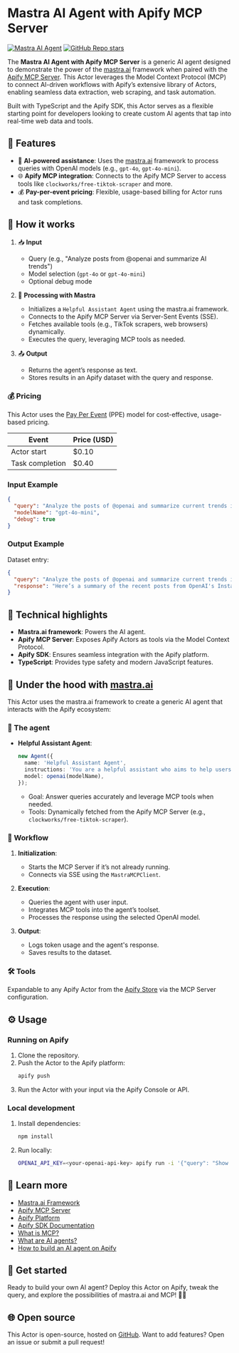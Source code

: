 # Mastra AI Agent with Apify MCP Server

[![Mastra AI Agent](https://apify.com/actor-badge?actor=jakub.kopecky/actor-mastra-mcp-agent)](https://apify.com/jakub.kopecky/actor-mastra-mcp-agent)
[![GitHub Repo stars](https://img.shields.io/github/stars/apify/actor-mastra-mcp-agent)](https://github.com/apify/actor-mastra-mcp-agent/stargazers)

The **Mastra AI Agent with Apify MCP Server** is a generic AI agent designed to demonstrate the power of the [mastra.ai](https://mastra.ai/) framework when paired with the [Apify MCP Server](https://apify.com/apify/actors-mcp-server). This Actor leverages the Model Context Protocol (MCP) to connect AI-driven workflows with Apify’s extensive library of Actors, enabling seamless data extraction, web scraping, and task automation.

Built with TypeScript and the Apify SDK, this Actor serves as a flexible starting point for developers looking to create custom AI agents that tap into real-time web data and tools.

## 🎯 Features

- 🤖 **AI-powered assistance**: Uses the [mastra.ai](https://mastra.ai/) framework to process queries with OpenAI models (e.g., `gpt-4o`, `gpt-4o-mini`).
- 🌐 **Apify MCP integration**: Connects to the Apify MCP Server to access tools like `clockworks/free-tiktok-scraper` and more.
- 💰 **Pay-per-event pricing**: Flexible, usage-based billing for Actor runs and task completions.

## 🔄 How it works

1. 📥 **Input**
   - Query (e.g., "Analyze posts from @openai and summarize AI trends")
   - Model selection (`gpt-4o` or `gpt-4o-mini`)
   - Optional debug mode

2. 🤖 **Processing with Mastra**
   - Initializes a `Helpful Assistant Agent` using the mastra.ai framework.
   - Connects to the Apify MCP Server via Server-Sent Events (SSE).
   - Fetches available tools (e.g., TikTok scrapers, web browsers) dynamically.
   - Executes the query, leveraging MCP tools as needed.

3. 📤 **Output**
   - Returns the agent’s response as text.
   - Stores results in an Apify dataset with the query and response.

### 💰 Pricing

This Actor uses the [Pay Per Event](https://docs.apify.com/platform/actors/publishing/monetize#pay-per-event-pricing-model) (PPE) model for cost-effective, usage-based pricing.

| Event                  | Price (USD) |
|------------------------|-------------|
| Actor start            | $0.10       |
| Task completion        | $0.40       |

### Input Example

```json
{
  "query": "Analyze the posts of @openai and summarize current trends in AI.",
  "modelName": "gpt-4o-mini",
  "debug": true
}
```

### Output Example

Dataset entry:
```json
{
  "query": "Analyze the posts of @openai and summarize current trends in AI.",
  "response": "Here’s a summary of the recent posts from OpenAI's Instagram account, highlighting current trends in AI..."
}
```

## 🔧 Technical highlights

- **Mastra.ai framework**: Powers the AI agent.
- **Apify MCP Server**: Exposes Apify Actors as tools via the Model Context Protocol.
- **Apify SDK**: Ensures seamless integration with the Apify platform.
- **TypeScript**: Provides type safety and modern JavaScript features.

## 🤖 Under the hood with [mastra.ai](https://mastra.ai/)

This Actor uses the mastra.ai framework to create a generic AI agent that interacts with the Apify ecosystem:

### 👤 The agent

- **Helpful Assistant Agent**:
  ```typescript
  new Agent({
    name: 'Helpful Assistant Agent',
    instructions: 'You are a helpful assistant who aims to help users with their questions and tasks.',
    model: openai(modelName),
  });
  ```
  - Goal: Answer queries accurately and leverage MCP tools when needed.
  - Tools: Dynamically fetched from the Apify MCP Server (e.g., `clockworks/free-tiktok-scraper`).

### 🔄 Workflow

1. **Initialization**:
   - Starts the MCP Server if it’s not already running.
   - Connects via SSE using the `MastraMCPClient`.

2. **Execution**:
   - Queries the agent with user input.
   - Integrates MCP tools into the agent’s toolset.
   - Processes the response using the selected OpenAI model.

3. **Output**:
   - Logs token usage and the agent's response.
   - Saves results to the dataset.

### 🛠️ Tools

Expandable to any Apify Actor from the [Apify Store](https://apify.com/store) via the MCP Server configuration.

## ⚙️ Usage

### Running on Apify

1. Clone the repository.
2. Push the Actor to the Apify platform:
   ```bash
   apify push
   ```
3. Run the Actor with your input via the Apify Console or API.

### Local development

1. Install dependencies:
   ```bash
   npm install
   ```
2. Run locally:
   ```bash
   OPENAI_API_KEY=<your-openai-api-key> apify run -i '{"query": "Show me latest post from @openai TikTok profile", "actorsIncluded": ["clockworks/free-tiktok-scraper"]}'
   ```

## 📖 Learn more

- [Mastra.ai Framework](https://mastra.ai/)
- [Apify MCP Server](https://apify.com/apify/actors-mcp-server)
- [Apify Platform](https://apify.com)
- [Apify SDK Documentation](https://docs.apify.com/sdk/js)
- [What is MCP?](https://blog.apify.com/what-is-model-context-protocol/)
- [What are AI agents?](https://blog.apify.com/what-are-ai-agents/)
- [How to build an AI agent on Apify](https://blog.apify.com/how-to-build-an-ai-agent/)

## 🚀 Get started

Ready to build your own AI agent? Deploy this Actor on Apify, tweak the query, and explore the possibilities of mastra.ai and MCP! 🤖✨

## 🌐 Open source

This Actor is open-source, hosted on [GitHub](https://github.com/apify/actor-mastra-mcp-agent). Want to add features? Open an issue or submit a pull request!
